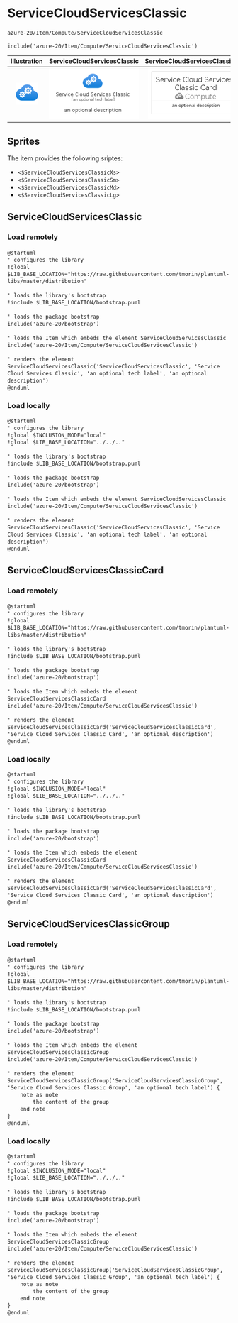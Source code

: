 # ServiceCloudServicesClassic


```text
azure-20/Item/Compute/ServiceCloudServicesClassic
```

```text
include('azure-20/Item/Compute/ServiceCloudServicesClassic')
```



| Illustration | ServiceCloudServicesClassic | ServiceCloudServicesClassicCard | ServiceCloudServicesClassicGroup |
| :---: | :---: | :---: | :---: |
| ![illustration for Illustration](../../../azure-20/Item/Compute/ServiceCloudServicesClassic.png) | ![illustration for ServiceCloudServicesClassic](../../../azure-20/Item/Compute/ServiceCloudServicesClassic.Local.png) | ![illustration for ServiceCloudServicesClassicCard](../../../azure-20/Item/Compute/ServiceCloudServicesClassicCard.Local.png) | ![illustration for ServiceCloudServicesClassicGroup](../../../azure-20/Item/Compute/ServiceCloudServicesClassicGroup.Local.png) |



## Sprites
The item provides the following sriptes:

- `<$ServiceCloudServicesClassicXs>`
- `<$ServiceCloudServicesClassicSm>`
- `<$ServiceCloudServicesClassicMd>`
- `<$ServiceCloudServicesClassicLg>`





## ServiceCloudServicesClassic

### Load remotely
```plantuml
@startuml
' configures the library
!global $LIB_BASE_LOCATION="https://raw.githubusercontent.com/tmorin/plantuml-libs/master/distribution"

' loads the library's bootstrap
!include $LIB_BASE_LOCATION/bootstrap.puml

' loads the package bootstrap
include('azure-20/bootstrap')

' loads the Item which embeds the element ServiceCloudServicesClassic
include('azure-20/Item/Compute/ServiceCloudServicesClassic')

' renders the element
ServiceCloudServicesClassic('ServiceCloudServicesClassic', 'Service Cloud Services Classic', 'an optional tech label', 'an optional description')
@enduml
```

### Load locally
```plantuml
@startuml
' configures the library
!global $INCLUSION_MODE="local"
!global $LIB_BASE_LOCATION="../../.."

' loads the library's bootstrap
!include $LIB_BASE_LOCATION/bootstrap.puml

' loads the package bootstrap
include('azure-20/bootstrap')

' loads the Item which embeds the element ServiceCloudServicesClassic
include('azure-20/Item/Compute/ServiceCloudServicesClassic')

' renders the element
ServiceCloudServicesClassic('ServiceCloudServicesClassic', 'Service Cloud Services Classic', 'an optional tech label', 'an optional description')
@enduml
```

## ServiceCloudServicesClassicCard

### Load remotely
```plantuml
@startuml
' configures the library
!global $LIB_BASE_LOCATION="https://raw.githubusercontent.com/tmorin/plantuml-libs/master/distribution"

' loads the library's bootstrap
!include $LIB_BASE_LOCATION/bootstrap.puml

' loads the package bootstrap
include('azure-20/bootstrap')

' loads the Item which embeds the element ServiceCloudServicesClassicCard
include('azure-20/Item/Compute/ServiceCloudServicesClassic')

' renders the element
ServiceCloudServicesClassicCard('ServiceCloudServicesClassicCard', 'Service Cloud Services Classic Card', 'an optional description')
@enduml
```

### Load locally
```plantuml
@startuml
' configures the library
!global $INCLUSION_MODE="local"
!global $LIB_BASE_LOCATION="../../.."

' loads the library's bootstrap
!include $LIB_BASE_LOCATION/bootstrap.puml

' loads the package bootstrap
include('azure-20/bootstrap')

' loads the Item which embeds the element ServiceCloudServicesClassicCard
include('azure-20/Item/Compute/ServiceCloudServicesClassic')

' renders the element
ServiceCloudServicesClassicCard('ServiceCloudServicesClassicCard', 'Service Cloud Services Classic Card', 'an optional description')
@enduml
```

## ServiceCloudServicesClassicGroup

### Load remotely
```plantuml
@startuml
' configures the library
!global $LIB_BASE_LOCATION="https://raw.githubusercontent.com/tmorin/plantuml-libs/master/distribution"

' loads the library's bootstrap
!include $LIB_BASE_LOCATION/bootstrap.puml

' loads the package bootstrap
include('azure-20/bootstrap')

' loads the Item which embeds the element ServiceCloudServicesClassicGroup
include('azure-20/Item/Compute/ServiceCloudServicesClassic')

' renders the element
ServiceCloudServicesClassicGroup('ServiceCloudServicesClassicGroup', 'Service Cloud Services Classic Group', 'an optional tech label') {
    note as note
        the content of the group
    end note
}
@enduml
```

### Load locally
```plantuml
@startuml
' configures the library
!global $INCLUSION_MODE="local"
!global $LIB_BASE_LOCATION="../../.."

' loads the library's bootstrap
!include $LIB_BASE_LOCATION/bootstrap.puml

' loads the package bootstrap
include('azure-20/bootstrap')

' loads the Item which embeds the element ServiceCloudServicesClassicGroup
include('azure-20/Item/Compute/ServiceCloudServicesClassic')

' renders the element
ServiceCloudServicesClassicGroup('ServiceCloudServicesClassicGroup', 'Service Cloud Services Classic Group', 'an optional tech label') {
    note as note
        the content of the group
    end note
}
@enduml
```

